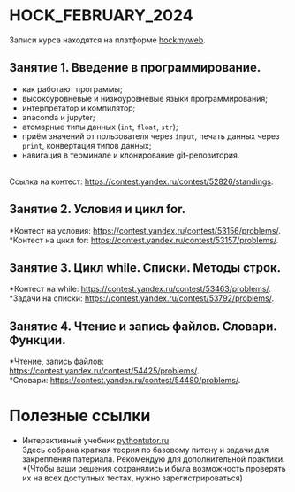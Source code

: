 # HOCK_FEBRUARY_2024

Записи курса находятся на платформе <a href="http://hockmyweb.ru">hockmyweb</a>.

## Занятие 1. Введение в программирование.
* как работают программы;
* высокоуровневые и низкоуровневые языки программирования;
* интерпретатор и компилятор;
* anaconda и jupyter;
* атомарные типы данных (`int`, `float`, `str`);
* приём значений от пользователя через `input`, печать данных через `print`, конвертация типов данных;
* навигация в терминале и клонирование git-репозитория.
<br>
Ссылка на контест: <a href="https://contest.yandex.ru/contest/52826/standings">https://contest.yandex.ru/contest/52826/standings</a>.
<br>

## Занятие 2. Условия и цикл for.

*Контест на условия: <a href="https://contest.yandex.ru/contest/53156/problems/">https://contest.yandex.ru/contest/53156/problems/</a>.<br>
*Контест на цикл for: <a href="https://contest.yandex.ru/contest/53157/problems/">https://contest.yandex.ru/contest/53157/problems/</a>.

## Занятие 3. Цикл while. Списки. Методы строк.

*Контест на while: <a href="https://contest.yandex.ru/contest/53463/problems/">https://contest.yandex.ru/contest/53463/problems/</a>.<br>
*Задачи на списки: <a href="https://contest.yandex.ru/contest/53792/problems/">https://contest.yandex.ru/contest/53792/problems/</a>.

## Занятие 4. Чтение и запись файлов. Словари. Функции.

*Чтение, запись файлов: <a href="https://contest.yandex.ru/contest/54425/problems/">https://contest.yandex.ru/contest/54425/problems/</a>.<br>
*Словари: <a href="https://contest.yandex.ru/contest/54480/problems/">https://contest.yandex.ru/contest/54480/problems/</a>.

# Полезные ссылки

- Интерактивный учебник <a href="https://pythontutor.ru/lessons/inout_and_arithmetic_operations/">pythontutor.ru</a>.<br>
Здесь собрана краткая теория по базовому питону и задачи для закрепления патериала. Рекомендую для дополнительной практики. *(Чтобы ваши решения сохранялись и была возможность проверять их на всех доступных тестах, нужно зарегистрироваться)